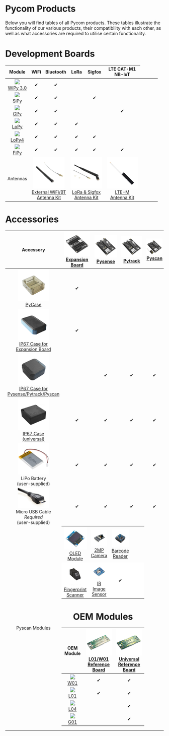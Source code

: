 # Pycom Products

Below you will find tables of all Pycom products. These tables illustrate
the functionality of our various products, their compatibility with each other,
as well as what accessories are required to utilise certain functionality.

# Development Boards
| Module | WiFi | Bluetooth | LoRa | Sigfox | LTE CAT-M1 <br> NB-IoT |
| :----: | :--: | :-------: | :--: | :----: | :--------------------: |
| [<img src ="../img/wipy2.png" width="100"><br> WiPy 3.0](datasheets/development/wipy3.md) | ✔ | ✔ |   |   |   |
| [<img src ="../img/sipy.png" width="100"><br> SiPy](datasheets/development/sipy.md)        | ✔ | ✔ |   | ✔ |   |
| [<img src ="../img/gpy.png" width="100"><br> GPy](datasheets/development/gpy.md)           | ✔ | ✔ |   |   | ✔ |
| [<img src ="../img/lopy.png" width="100"><br> LoPy](datasheets/development/lopy.md)        | ✔ | ✔ | ✔ |   |   |
| [<img src ="../img/lopy4.png" width="100"><br> LoPy4](datasheets/development/lopy4.md)     | ✔ | ✔ | ✔ | ✔ |   |
| [<img src ="../img/fipy.png" width="100"><br> FiPy](datasheets/development/fipy.md)        | ✔ | ✔ | ✔ | ✔ | ✔ |
| Antennas <td colspan=2 align="center">[<img src ="../img/wifi_ant.png" width="100"><br> External WiFi/BT <br> Antenna Kit](https://pycom.io/product/external-wifi-antenna/)<td colspan=2 align="center">[<img src ="../img/lora_ant.png" width="100"><br> LoRa & Sigfox <br> Antenna Kit](https://pycom.io/product/lora-antenna-kit/) | [<img src ="../img/lte_ant.png" width="100"><br> LTE-M <br> Antenna Kit](https://pycom.io/product/lte-m-antenna-kit/) |

# Accessories
| Accessory | [<img src ="../img/expansion_new.png" width="100"><br> Expansion Board](datasheets/boards/expansion.md) | [<img src ="../img/pysense_new.png" width="100"><br> Pysense](datasheets/boards/pysense.md) | [<img src ="../img/pytrack_new.png" width="100"><br> Pytrack](datasheets/boards/pytrack.md) | [<img src ="../img/pyscan.png" width="100"><br> Pyscan](datasheets/boards/pyscan.md) |
| :-------: | :-------------: | :-----: | :-----: | :----: |
| [<img src ="../img/pycase.png" width="100"><br> PyCase](https://pycom.io/product/pycase/) | ✔ ||||
| [<img src ="../img/IP67_case_exp.png" width="100"><br> IP67 Case for <br> Expansion Board](https://pycom.io/product/ip67-expansion-board-case/) | ✔ ||||
| [<img src ="../img/IP67_case_py.png" width="100"><br> IP67 Case for <br> Pysense/Pytrack/Pyscan](https://pycom.io/product/ip67-case/) || ✔ | ✔ | ✔ |
| [<img src ="../img/IP67_case.png" width="100"><br> IP67 Case <br> (universal)](https://pycom.io/product/universal-ip67-case/) | ✔ | ✔ | ✔ | ✔ |
| <img src ="../img/lipo.jpg" width="100"><br> LiPo Battery <br> (user-supplied) | ✔ | ✔ | ✔ | ✔ |
| <img src ="../img/microusb.png" width="100"><br> Micro USB Cable <br> <i>Required</i> <br> (user-supplied) | ✔ | ✔ | ✔ | ✔ |
| Pyscan Modules <td colspan=3 align="center" style="padding:0"> <table style="margin:0"><tr style="border-top:none"><td align="center" style="border:none"><a href="https://pycom.io/product/oled-screen/"><img src ="../img/oled.png" width="100"><br> OLED Module</a></td><td align="center" style="border:none"><a href="https://pycom.io/product/2mp-camera/"><img src ="../img/2MP.png" width="100"><br> 2MP Camera</a></td><td align="center" style="border:none"><a href="https://pycom.io/product/barcode-reader"><img src ="../img/barcode.png" width="100"><br> Barcode Reader</a></td><tr style="background-color: #FFF; border-top:none"><td align="center" style="border:none"><a href="https://pycom.io/product/fingerprint-scanner/"><img src ="../img/fingerprint.png" width="100"><br> Fingerprint <br> Scanner</a></td><td align="center" style="border:none"><a href="https://pycom.io/product/infared-image-sensor/"><img src ="../img/ir.png" width="100"><br> IR Image Sensor</a></td>| ✔ |

# OEM Modules

| OEM Module | [<img src ="../img/oem_l01_ref.png" width="100"><br> L01/W01 Reference Board](datasheets/oem/l01_reference.md) | [<img src ="../img/oem_universal_ref.png" width="100"><br> Universal Reference Board](datasheets/oem/universal_reference.md) |
| :--------: | :-------------: | :-----: |
| [<img src ="../img/w01.png" width="100"><br> W01](datasheets/oem/w01.md) | ✔ | ✔ |
| [<img src ="../img/l01.png" width="100"><br> L01](datasheets/oem/l01.md) | ✔ | ✔ |
| [<img src ="../img/l04.png" width="100"><br> L04](datasheets/oem/l04.md) |   | ✔ |
| [<img src ="../img/g01.png" width="100"><br> G01](datasheets/oem/g01.md) |   | ✔ |
